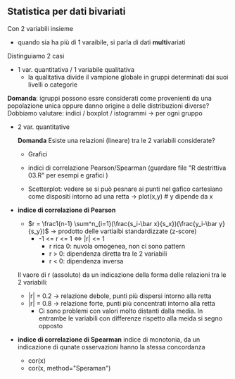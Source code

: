## Statistica per dati bivariati	
Con 2 variabili insieme

- quando sia ha più di 1 varaibile, si parla di dati **multi**variati

Distinguiamo 2 casi
- 1 var. quantitativa / 1 variabile qualitativa
	- la qualitativa divide il vampione globale in gruppi determinati dai suoi livelli o categorie

**Domanda**: igruppi possono essre considerati come provenienti da una popolazione unica oppure danno origine a delle distribuzioni diverse?
 Dobbiamo valutare:
 indici / boxplot / istogrammi  -> per ogni gruppo

- 2 var. quantitative
	
	**Domanda**
	Esiste una relazioni (lineare) tra le 2 variabili considerate?
	- Grafici
	- indici di correlazione Pearson/Spearman
		(guardare file "R destrittiva 03.R" per esempi e grafici )

	- Scetterplot: vedere se si può pesnare ai punti nel gafico cartesiano come dispositi intorno ad una retta -> plot(x,y) # y dipende da x
- **indice di correlazione di Pearson**
	- $r = \frac1{n-1} \sum^n_{i=1}(\frac{s_i-\bar x}{s_x})(\frac{y_i-\bar y}{s_y})$ -> prodotto delle vartiaibi standardizzate (z-score)
		- -1 <= r <= 1 <=> |r| <= 1
			- r rica 0: nuvola omogenea, non ci sono pattern
			- r > 0: dipendenza diretta tra le 2 variabili
			- r < 0: dipendenza inversa

	Il vaore di r (assoluto) da un indicazione della forma delle relazioni tra le 2 variabili:
	- |r| = 0.2 -> relazione debole, punti più dispersi intorno alla retta
	- |r| = 0.8 -> relazione forte, punti più concentrati intorno alla retta
		-  Ci sono problemi con valori molto distanti dalla media.
		 In entrambe le variabili con differenze rispetto alla meida si segno opposto
		 
-  **indice di correlazione di Spearman**
 indice di monotonia, da un indicazione di qunate osservazioni hanno la stessa concordanza
 	
	- cor(x)
	- cor(x, method="Speraman") 
	
